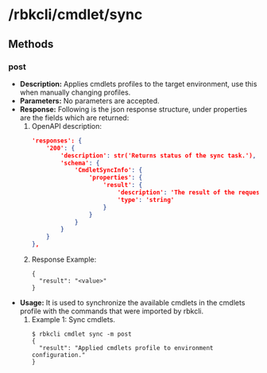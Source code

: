 # /rbkcli/cmdlet/sync
## Methods
### post
- **Description:** Applies cmdlets profiles to the target environment, use this when manually changing profiles.
- **Parameters:** No parameters are accepted.
- **Response:** Following is the json response structure, under properties are the fields which are returned:  
    1. OpenAPI description:
        ```json
        'responses': {
            '200': {
                'description': str('Returns status of the sync task.'),
                'schema': {
                    'CmdletSyncInfo': {
                        'properties': {
                            'result': {
                                'description': 'The result of the requested operation.',
                                'type': 'string'
                            }                                          
                        }
                    }
                }
            }
        },
        ```
    2. Response Example:
        ```
        {
          "result": "<value>"
        }
        ```
- **Usage:** It is used to synchronize the available cmdlets in the cmdlets profile with the commands that were imported by rbkcli.
    1. Example 1: Sync cmdlets.
        ```
        $ rbkcli cmdlet sync -m post
        {
          "result": "Applied cmdlets profile to environment configuration."
        }
        ```

